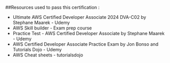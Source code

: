 ##Resources used to pass this certification :
  * Ultimate AWS Certified Developer Associate 2024 DVA-C02 by Stephane Maarek - Udemy
  * AWS Skill builder - Exam prep course
  * Practice Test - AWS Certified Developer Associate by Stephane Maarek - Udemy
  * AWS Certified Developer Associate Practice Exam by Jon Bonso and Tutorials Dojo - Udemy
  * AWS Cheat sheets - tutorialsdojo

